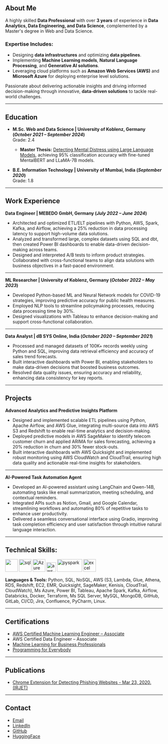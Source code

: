 ## About Me

A highly skilled **Data Professional** with over **3 years** of experience in **Data Analytics, Data Engineering, and Data Science**, complemented by a Master's degree in Web and Data Science. 

### Expertise Includes:
- Designing **data infrastructures** and optimizing **data pipelines**.
- Implementing **Machine Learning models**, **Natural Language Processing**, and **Generative AI solutions**.
- Leveraging cloud platforms such as **Amazon Web Services (AWS)** and **Microsoft Azure** for deploying enterprise level solutions.

Passionate about delivering actionable insights and driving informed decision-making through innovative, **data-driven solutions** to tackle real-world challenges.

---

## Education  


- **M.Sc. Web and Data Science | University of Koblenz, Germany (_October 2021 – September 2024_)**  
  Grade: 2.4  
  - **Master Thesis:** [Detecting Mental Distress using Large Language Models](https://kola.opus.hbz-nrw.de/frontdoor/index/index/start/0/rows/10/sortfield/score/sortorder/desc/searchtype/simple/query/bhavya+shah/docId/2468), achieving 95% classification accuracy with fine-tuned MentalBERT and LLaMA-7B models.

- **B.E. Information Technology | University of Mumbai, India (_September 2020_)**  
  Grade: 1.8

---

## Work Experience

**Data Engineer | MEBEDO GmbH, Germany (_July 2022 – June 2024_)**
- Architected and optimized ETL/ELT pipelines with Python, AWS, Spark, Kafka, and Airflow, achieving a 25% reduction in data processing latency to support high-volume data solutions.
- Analyzed and transformed large, complex datasets using SQL and dbt, then created Power BI dashboards to enable data-driven decision-making across teams.
- Designed and interpreted A/B tests to inform product strategies. Collaborated with cross-functional teams to align data solutions with business objectives in a fast-paced environment.

---

**ML Researcher | University of Koblenz, Germany (_October 2022 – May 2023_)**
- Developed Python-based ML and Neural Network models for COVID-19 strategies, improving predictive accuracy for public health measures.
- Employed NLP tools to streamline policymaking processes, reducing data processing time by 30%.
- Designed visualizations with Tableau to enhance decision-making and support cross-functional collaboration.

---

**Data Analyst | dB SYS Online, India (_October 2020 – September 2021_)**
- Processed and managed datasets of 100K+ records weekly using Python and SQL, improving data retrieval efficiency and accuracy of sales trend forecasts.
- Built interactive dashboards with Power BI, enabling stakeholders to make data-driven decisions that boosted business outcomes.
- Resolved data quality issues, ensuring accuracy and reliability, enhancing data consistency for key reports.

---

## Projects

**Advanced Analytics and Predictive Insights Platform**

- Designed and implemented scalable ETL pipelines using Python, Apache Airflow, and AWS Glue, integrating multi-source data into AWS S3 and Redshift to enable real-time analytics and decision-making.  
- Deployed predictive models in AWS SageMaker to identify telecom customer churn and applied ARIMA for sales forecasting, achieving a 20% reduction in churn and 30% fewer stock-outs.  
- Built interactive dashboards with AWS Quicksight and implemented robust monitoring using AWS CloudWatch and CloudTrail, ensuring high data quality and actionable real-time insights for stakeholders.  

---

**AI-Powered Task Automation Agent**

- Developed an AI-powered assistant using LangChain and Qwen-14B, automating tasks like email summarization, meeting scheduling, and contextual reminders.  
- Integrated APIs such as Notion, Gmail, and Google Calendar, streamlining workflows and automating 80% of repetitive tasks to enhance user productivity.  
- Delivered a seamless conversational interface using Gradio, improving task completion efficiency and user satisfaction through intuitive natural language interaction.  

---

## Technical Skills:
<p align="justify">
  <img src="https://upload.wikimedia.org/wikipedia/commons/c/c3/Python-logo-notext.svg" width="40" height="40">
  <img src='https://upload.wikimedia.org/wikipedia/commons/8/87/Sql_data_base_with_logo.png' height='40' width='auto' alt="sql">  
  <img src="https://upload.wikimedia.org/wikipedia/commons/a/a8/Microsoft_Azure_Logo.svg" alt="Azure" width="auto" height="40"/>
  <img src="https://upload.wikimedia.org/wikipedia/commons/9/93/Amazon_Web_Services_Logo.svg" alt="aws" width="auto" height="30"/>
  <img src='https://miro.medium.com/max/3128/1*sQGVLk43kXJTEw1mtJRoDw.png' alt="pyspark" width="80" height="40">
  <img src="https://logodownload.org/wp-content/uploads/2020/04/excel-logo-0.png" alt="excel" width="40" height="40"/>
</p>


**Languages & Tools:** Python, SQL, NoSQL, AWS (S3, Lambda, Glue, Athena, RDS,
Redshift, EC2, EMR, Quicksight, SageMaker, Kenisis, CloudTrail, CloudWatch), Ms Azure,
Power BI, Tableau, Apache Spark, Kafka, Airflow, Databricks, Docker, Terraform,
Ms SQL Server, MySQL, MongoDB, GitHub, GitLab, CI/CD,
Jira, Confluence, PyCharm, Linux. 

---


## Certifications
- [AWS Certified Machine Learning Engineer – Associate](https://www.credly.com/badges/0e706947-32bf-4d88-8428-7a3ef9324a3b/public_url)
- AWS Certified Data Engineer – Associate
- [Machine Learning for Business Professionals](https://www.coursera.org/verify/DT9PEYBPVPX9)
- [Programming for Everybody](https://www.coursera.org/verify/DPN6ADSC8UJH)

---
## Publications
- [Chrome Extension for Detecting Phishing Websites - Mar 23, 2020. (IRJET)](https://www.irjet.net/archives/V7/i3/IRJET-V7I3590.pdf)

---

## Contact
- [Email](mailto:shahbhavya2021@gmail.com)
- [LinkedIn](https://linkedin.com/in/bhavya-ashvin-shah)
- [GitHub](https://github.com/bhavya998)
- [HuggingFace](https://huggingface.co/slimshady07/Mental_BERT)
